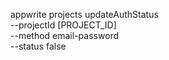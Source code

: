 appwrite projects updateAuthStatus \
        --projectId [PROJECT_ID] \
        --method email-password \
        --status false

